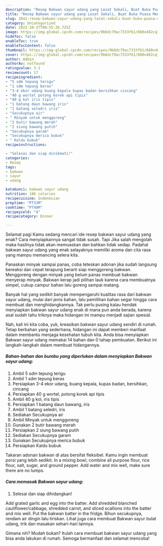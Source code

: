 ```yaml
---
description: "Resep Bakwan sayur udang yang Lezat Sekali, Buat Buka Puasa Menggugah Selera"
title: "Resep Bakwan sayur udang yang Lezat Sekali, Buat Buka Puasa Menggugah Selera"
slug: 2641-resep-bakwan-sayur-udang-yang-lezat-sekali-buat-buka-puasa-menggugah-selera
category: Uncategorized
date: 2022-10-27T00:55:26.725Z
image: https://img-global.cpcdn.com/recipes/9b6dc79ac7333f61/680x482cq70/bakwan-sayur-udang-foto-resep-utama.jpg
hideToc: false
enableToc: true
enableTocContent: false
thumbnail: https://img-global.cpcdn.com/recipes/9b6dc79ac7333f61/680x482cq70/bakwan-sayur-udang-foto-resep-utama.jpg
cover: https://img-global.cpcdn.com/recipes/9b6dc79ac7333f61/680x482cq70/bakwan-sayur-udang-foto-resep-utama.jpg
author: Admin
authorAv: notfound
ratingvalue: 3.1
reviewcount: 17
recipeingredient:
- "5 sdm tepung terigu"
- "1 sdm tepung beras"
- "3-4 ekor udang buang kepala kupas badan bersihkan cincang"
- "40 g wortel potong korek api tipis"
- "40 g kol iris tipis"
- "1 batang daun bawang iris"
- "1 batang seledri iris"
- "Secukupnya air"
- " Minyak untuk menggoreng"
- "2 butir bawang merah"
- "2 siung bawang putih"
- "Secukupnya garam"
- "Secukupnya merica bubuk"
- " Kaldu bubuk"
recipeinstructions:

- "Selesai dan siap dinikmati!"
categories:
- Resep
tags:
- bakwan
- sayur
- udang

katakunci: bakwan sayur udang 
nutrition: 186 calories
recipecuisine: Indonesian
preptime: "PT33M"
cooktime: "PT48M"
recipeyield: "4"
recipecategory: Dinner

---
```



Selamat pagi Kamu sedang mencari ide resep bakwan sayur udang yang enak? Cara menyiapkannya sangat tidak susah. Tapi Jika salah mengolah maka hasilnya tidak akan memuaskan dan bahkan tidak sedap. Padahal bakwan sayur udang yang enak selayaknya memiliki aroma dan cita rasa yang mampu memancing selera kita.


Panaskan minyak sampai panas, coba teteskan adonan jika sudah langsung bereaksi dan cepat terapung berarti siap menggoreng bakwan. Menggoreng dengan minyak yang belum panas membuat bakwan menyerap minyak. Bakwan kerap jadi pilihan lauk karena cara membuatnya simpel, cukup campur bahan lalu goreng sampai matang.

Banyak hal yang sedikit banyak mempengaruhi kualitas rasa dari bakwan sayur udang, mulai dari jenis bahan, lalu pemilihan bahan segar hingga cara membuat dan menghidangkannya. Tak perlu pusing kalau hendak menyiapkan bakwan sayur udang enak di mana pun anda berada, karena asal sudah tahu triknya maka hidangan ini mampu menjadi sajian spesial.


Nah, kali ini kita coba, yuk, kreasikan bakwan sayur udang sendiri di rumah. Tetap berbahan yang sederhana, hidangan ini dapat memberi manfaat dalam membantu menjaga kesehatan tubuh kita. Anda bisa menyiapkan Bakwan sayur udang memakai 14 bahan dan 0 tahap pembuatan. Berikut ini langkah-langkah dalam membuat hidangannya.

<!--inarticleads1-->

##### Bahan-bahan dan bumbu yang diperlukan dalam menyiapkan Bakwan sayur udang:

1. Ambil 5 sdm tepung terigu
1. Ambil 1 sdm tepung beras
1. Persiapkan 3-4 ekor udang, buang kepala, kupas badan, bersihkan, cincang
1. Persiapkan 40 g wortel, potong korek api tipis
1. Ambil 40 g kol, iris tipis
1. Persiapkan 1 batang daun bawang, iris
1. Ambil 1 batang seledri, iris
1. Sediakan Secukupnya air
1. Ambil  Minyak untuk menggoreng
1. Gunakan 2 butir bawang merah
1. Persiapkan 2 siung bawang putih
1. Sediakan Secukupnya garam
1. Gunakan Secukupnya merica bubuk
1. Persiapkan  Kaldu bubuk


Takaran adonan bakwan di atas bersifat fleksibel. Kamu ingin membuat porsi yang lebih sedikit. In a mixing bowl, combine all purpose flour, rice flour, salt, sugar, and ground pepper. Add water and mix well, make sure there are no lumps. 

<!--inarticleads2-->

##### Cara memasak Bakwan sayur udang:


1. Selesai dan siap dihidangkan!

Add grated garlic and egg into the batter. Add shredded blanched cauliflower/cabbage, shredded carrot, and sliced scallions into the batter and mix well. Put the bakwan batter in the fridge. Bihun secukupnya, rendam air dingin lalu tiriskan. Lihat juga cara membuat Bakwan sayur bulat udang, trik dan masakan sehari-hari lainnya. 

Gimana nih? Mudah bukan? Itulah cara membuat bakwan sayur udang yang bisa anda lakukan di rumah. Semoga bermanfaat dan selamat mencoba!
